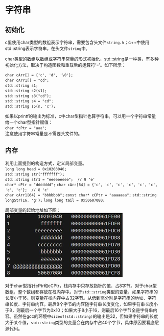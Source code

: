 # 字符串
  
## 初始化 
c里使用char类型的数组表示字符串，需要包含头文件`string.h`；c++中使用std::string表示字符串，在头文件`string`中。
  
char类型的数组以数组或字符串常量的形式初始化，std::string是一种类，有多种初始化方法，取决于构造函数和重载后的运算符‘=’。如下所示：
  
`char cArr[] = {'c', 'd', '\0'};`  
`char cArr1[] = "cd";`  
`std::string s1;`  
`std::string s2(s1);`  
`std::string s3("cd");`  
`std::string s4 = "cd";`  
`std::string s5(n, 'c');`  
  
如果以printf的输出为标准，c中char型指针也算字符串，可以用一个字符串常量给一个char型指针赋值：  
`char *cPtr = "aaa";`  
注意使用字符串常量是不需要头文件的。
  
## 内存  
利用上面提到的构造方式，定义局部变量。  
`long long head = 0x10203040;`  
`std::string str("fffffff");`  
`std::string str1 = "eeeeeeeee";  // 9 'e'`  
`char* cPtr = "ddddddd";`
`char cArr[64] = {'c', 'c', 'c', 'c', 'c', 'c', 'c', 'c'};  // 8 'c'`  
`char cArr1[64] = "bbbbbbb";`
`const char* cCPtr = "aaaaaaa";`
`std::string longStr(16, 'g');`
`long long tail = 0x50607080;`  

局部变量的起始地址如下图：![字符串内存](/pic/string_memory.JPG)
  
对于char型指针cPtr和cCPtr，栈内存中只存放指针的值，占8字节。对于char型数组，整个数组都存放在栈内存中。对于`std::string`类型的变量，如果字符串的长度小于16，则变量在栈内存中占32字节。从低到高分别是字符串的地址、字符串长度、字符串内容。最后8个字节的内容随字符串长度变化，如果字符串长度小于8，则最后一个字节为0x10；如果大于8小于16，则最后16个字节全是字符串内容。虽然在gcc的环境中`sizeof(std::string)`的输出是32，但如果字符串的长度大于某个值，`std::string`类型的变量会在内存中占40个字节，具体原因要看底层源代码。